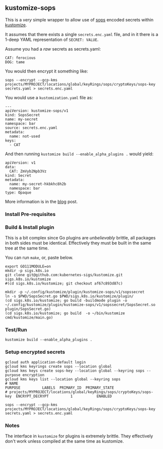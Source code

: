 ## kustomize-sops

This is a *very* simple wrapper to allow use of [sops](https://github.com/mozilla/sops)
encoded secrets within [kustomize](https://github.com/kubernetes-sigs/kustomize).

It assumes that there exists a single `secrets.enc.yaml` file, and in it there is a
1-deep YAML representation of `SECRET: VALUE`.

Assume you had a _raw_ secrets as secrets.yaml:

```
CAT: ferocious
DOG: tame
```

You would then encrypt it something like:

```
sops --encrypt --gcp-kms projects/MYPROJECT/locations/global/keyRings/sops/cryptoKeys/sops-key secrets.yaml > secrets.enc.yaml
```

You would use a `kustomization.yaml` file as:

```
---
apiVersion: kustomize-sops/v1
kind: SopsSecret
name: my-secret
namespace: bar
source: secrets.enc.yaml
metadata:
  name: not-used
keys:
  - CAT
```

And then running `kustomize build --enable_alpha_plugins .` would yield:

```
apiVersion: v1
data:
  CAT: ZmVyb2Npb3Vz
kind: Secret
metadata:
  name: my-secret-hkbkhc8h2b
  namespace: bar
type: Opaque
```

More information is in the [blog](https://www.agilicus.com/safely-secure-secrets-a-sops-plugin-for-kustomize/) post.

### Install Pre-requisites

### Build & Install plugin

This is a bit complex since Go plugins are *unbelievably* brittle, all packages in both sides must be identical.
Effectively they must be built in the same tree at the same time.

You can run `make`, or, paste below.

```
export GO111MODULE=on
mkdir -p sigs.k8s.io
git clone git@github.com:kubernetes-sigs/kustomize.git sigs.k8s.io/kustomize
#(cd sigs.k8s.io/kustomize; git checkout af67c893d87c)

mkdir -p ~/.config/kustomize/plugin/kustomize-sops/v1/sopssecret
ln -s $PWD/SopsSecret.go $PWD/sigs.k8s.io/kustomize/plugin/
(cd sigs.k8s.io/kustomize; go build -buildmode plugin -o ~/.config/kustomize/plugin/kustomize-sops/v1/sopssecret/SopsSecret.so plugin/SopsSecret.go)
(cd sigs.k8s.io/kustomize; go build  -o ~/bin/kustomize cmd/kustomize/main.go) 
```

### Test/Run

```
kustomize build --enable_alpha_plugins .
```

### Setup encrypted secrets

```
gcloud auth application-default login
gcloud kms keyrings create sops --location global
gcloud kms keys create sops-key --location global --keyring sops --purpose encryption
gcloud kms keys list --location global --keyring sops
# NAME                                                                      PURPOSE          LABELS  PRIMARY_ID  PRIMARY_STATE
# projects/MYPROJECT/locations/global/keyRings/sops/cryptoKeys/sops-key  ENCRYPT_DECRYPT          1           ENABLED

sops --encrypt --gcp-kms projects/MYPROJECT/locations/global/keyRings/sops/cryptoKeys/sops-key secrets.yaml > secrets.enc.yaml
```

### Notes

The interface in `kustomize` for plugins is extremely brittle. They effectively
don't work unless compiled at the same time as kustomize.
